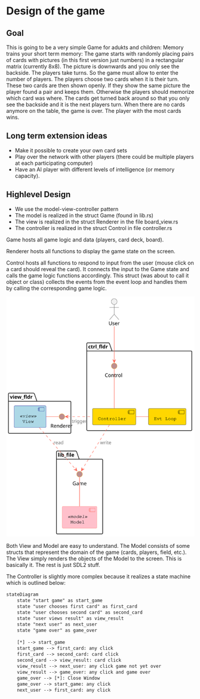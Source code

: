 # Design of the game

## Goal

This is going to be a very simple Game for adukts and children: Memory trains your short term memory: The game
starts with randomly placing pairs of cards with pictures (in this first version just numbers) in a rectangular
matrix (currently 8x8). The picture is downwards and you only see the backside.
The players take turns. So the game must allow to enter the number of players. The players choose two cards when
it is their turn. These two cards are then shown openly. If they show the same picture the player found a pair
and keeps them. Otherwise the players should memorize which card was where. The cards get turned back around so
that you only see the backside and it is the next players turn.
When there are no cards anymore on the table, the game is over. The player with the most cards wins.

## Long term extension ideas

- Make it possible to create your own card sets
- Play over the network with other players (there could be multiple players at each participating computer)
- Have an AI player with different levels of intelligence (or memory capacity).

## Highlevel Design

- We use the model-view-controller pattern
- The model is realized in the struct Game (found in lib.rs)
- The view is realized in the struct Renderer in the file board_view.rs
- The controller is realized in the struct Control in file controller.rs

Game hosts all game logic and data (players, card deck, board).

Renderer hosts all functions to display the game state on the screen.

Control hosts all functions to respond to input from the user (mouse click on a card should reveal the card). It
connects the input to the Game state and calls the game logic functions accordingly.
This struct (was about to call it object or class) collects the events from the event loop and handles them by
calling the corresponding game logic.

<div hidden>

```plantuml

@startuml mvc-pattern

skinparam interface {
  backgroundColor RosyBrown
  borderColor orange
}

skinparam component {
  FontSize 13
  BackgroundColor<<model>> Pink
  BorderColor<<model>> #FF6655

  BackgroundColor<<view>> LightBlue
  BorderColor<<view>> DarkBlue

  FontName Courier
  BorderColor black
  BackgroundColor gold
  ArrowFontName Impact
  ArrowColor #FF6655
  ArrowFontColor #777777
}

:User:

folder lib_file {
    [Model] as model << model >>
    () "Game" as game
}

folder view_fldr {
    [View] as view << view >>
    () "Renderer" as renderer
}
folder ctrl_fldr {
    [Controller] as controller
    [Evt Loop] as loop
    () "Control" as control
}

controller - loop

game -d- model
view -r- renderer
control -d- controller

User --> control
controller ..> game : write
renderer <. controller : "trigger"
view ..> game : read
@enduml

```

</div>

![Model View Controller Pattern](mvc-pattern.svg)

Both View and Model are easy to understand. The Model consists of some
structs that represent the domain of the game (cards, players, field, etc.).
The View simply renders the objects of the Model to the screen. This is
basically it. The rest is just SDL2 stuff.

The Controller is slightly more complex because it realizes a state machine
which is outlined below:

```mermaid
stateDiagram
    state "start game" as start_game
    state "user chooses first card" as first_card
    state "user chooses second card" as second_card
    state "user views result" as view_result
    state "next user" as next_user
    state "game over" as game_over

    [*] --> start_game
    start_game --> first_card: any click
    first_card --> second_card: card click
    second_card --> view_result: card click
    view_result --> next_user: any click game not yet over
    view_result --> game_over: any click and game over
    game_over --> [*]: Close Window
    game_over --> start_game: any click
    next_user --> first_card: any click
```
